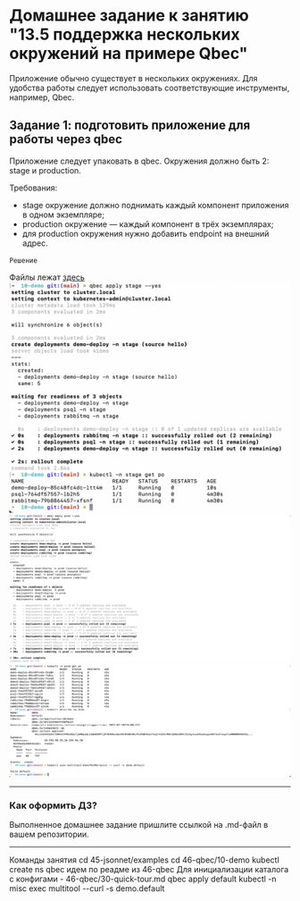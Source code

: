# Домашнее задание к занятию "13.5 поддержка нескольких окружений на примере Qbec"
Приложение обычно существует в нескольких окружениях. Для удобства работы следует использовать соответствующие инструменты, например, Qbec.

## Задание 1: подготовить приложение для работы через qbec
Приложение следует упаковать в qbec. Окружения должно быть 2: stage и production. 

Требования:
* stage окружение должно поднимать каждый компонент приложения в одном экземпляре;
* production окружение — каждый компонент в трёх экземплярах;
* для production окружения нужно добавить endpoint на внешний адрес.
```
Решение
```
Файлы лежат [здесь](https://github.com/AnantaHari/devops-netology/tree/main/13-kubernetes-config-05-qbec/10-demo)  
![Stage](https://github.com/AnantaHari/devops-netology/blob/main/screenshots/Снимок%20экрана%202022-07-18%20в%2018.19.30.png)
![Prod1](https://github.com/AnantaHari/devops-netology/blob/main/screenshots/Снимок%20экрана%202022-07-18%20в%2018.42.07.png)
![Prod2](https://github.com/AnantaHari/devops-netology/blob/main/screenshots/Снимок%20экрана%202022-07-18%20в%2018.45.03.png)

---

### Как оформить ДЗ?

Выполненное домашнее задание пришлите ссылкой на .md-файл в вашем репозитории.

---

Команды занятия
cd 45-jsonnet/examples
cd 46-qbec/10-demo
kubectl create ns qbec
идем по реадме из 46-qbec
Для инициализации каталога с конфигами - 46-qbec/30-quick-tour.md
qbec apply default
kubectl -n misc exec multitool --curl -s demo.default
